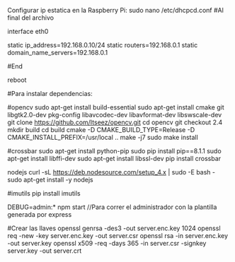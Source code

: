 Configurar ip estatica en la Raspberry Pi:
sudo nano /etc/dhcpcd.conf
#Al final del archivo

interface eth0

static ip_address=192.168.0.10/24
static routers=192.168.0.1
static domain_name_servers=192.168.0.1

#End

reboot

#Para instalar dependencias:

#opencv
sudo apt-get install build-essential
sudo apt-get install cmake git libgtk2.0-dev pkg-config libavcodec-dev libavformat-dev libswscale-dev
git clone https://github.com/Itseez/opencv.git
cd opencv
git checkout 2.4
mkdir build
cd build
cmake -D CMAKE_BUILD_TYPE=Release -D CMAKE_INSTALL_PREFIX=/usr/local ..
make -j7
sudo make install

#crossbar
sudo apt-get install python-pip
sudo pip install pip==8.1.1
sudo apt-get install libffi-dev
sudo apt-get install libssl-dev
pip install crossbar

nodejs
curl -sL https://deb.nodesource.com/setup_4.x | sudo -E bash -
sudo apt-get install -y nodejs

#imutils
pip install imutils

DEBUG=admin:* npm start //Para correr el administrador con la plantilla generada por express

#Crear las llaves
openssl genrsa -des3 -out server.enc.key 1024
openssl req -new -key server.enc.key -out server.csr
openssl rsa -in server.enc.key -out server.key
openssl x509 -req -days 365 -in server.csr -signkey server.key -out server.crt
